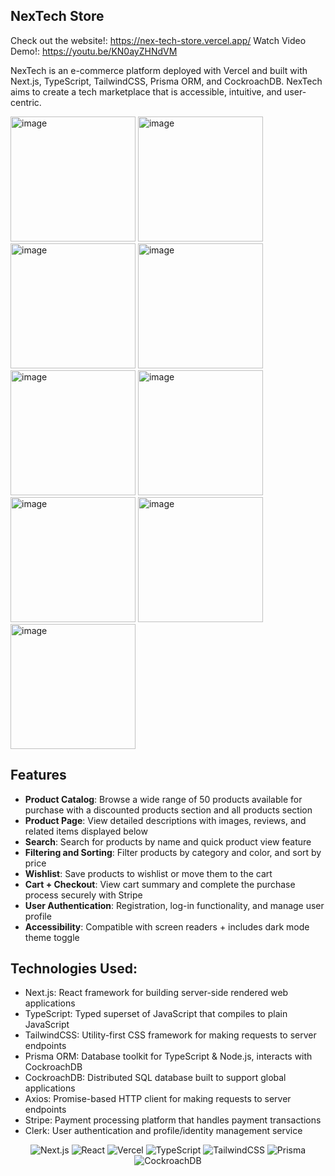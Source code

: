 ## NexTech Store
Check out the website!: https://nex-tech-store.vercel.app/
Watch Video Demo!: https://youtu.be/KN0ayZHNdVM 


NexTech is an e-commerce platform deployed with Vercel and built with Next.js, TypeScript, TailwindCSS, Prisma ORM, and CockroachDB. NexTech aims to create a tech marketplace that is accessible, intuitive, and user-centric.

<img width="200" alt="image" src="https://github.com/siaxvii/NexTech-Store/assets/91913752/dc61472c-68a3-4121-b782-f64d31d464db">
<img width="200" alt="image" src="https://github.com/siaxvii/NexTech-Store/assets/91913752/d339865a-9257-4783-8567-c9559842259a">
<img width="200" alt="image" src="https://github.com/siaxvii/NexTech-Store/assets/91913752/88f9fee4-9033-42bd-b74d-5619ceb82427">
<img width="200" alt="image" src="https://github.com/siaxvii/NexTech-Store/assets/91913752/e31e0bd5-00ac-429a-92b9-b0b430efd7aa">
<img width="200" alt="image" src="https://github.com/siaxvii/NexTech-Store/assets/91913752/12301f24-e018-4279-b6ca-e8ed783d6120">
<img width="200" alt="image" src="https://github.com/siaxvii/NexTech-Store/assets/91913752/98b5dd8a-fa97-44bf-bcc7-c320de9c8363">
<img width="200" alt="image" src="https://github.com/siaxvii/NexTech-Store/assets/91913752/36672071-f0c3-4088-85b6-eb8b38def7fc">
<img width="200" alt="image" src="https://github.com/siaxvii/NexTech-Store/assets/91913752/8416db09-11e1-4998-9ed9-78233ffe32f8">
<img width="200" alt="image" src="https://github.com/siaxvii/NexTech-Store/assets/91913752/29e07755-5a40-43b8-8680-5da43a757359">

### 

## Features
- __Product Catalog__: Browse a wide range of 50 products available for purchase with a discounted products section and all products section
- __Product Page__: View detailed descriptions with images, reviews, and related items displayed below
- __Search__: Search for products by name and quick product view feature
- __Filtering and Sorting__: Filter products by category and color, and sort by price
- __Wishlist__: Save products to wishlist or move them to the cart
- __Cart + Checkout__: View cart summary and complete the purchase process securely with Stripe
- __User Authentication__: Registration, log-in functionality, and manage user profile
- __Accessibility__: Compatible with screen readers + includes dark mode theme toggle

## Technologies Used:
- Next.js: React framework for building server-side rendered web applications
- TypeScript: Typed superset of JavaScript that compiles to plain JavaScript
- TailwindCSS: Utility-first CSS framework for making requests to server endpoints
- Prisma ORM: Database toolkit for TypeScript & Node.js, interacts with CockroachDB
- CockroachDB: Distributed SQL database built to support global applications
- Axios: Promise-based HTTP client for making requests to server endpoints
- Stripe: Payment processing platform that handles payment transactions
- Clerk: User authentication and profile/identity management service

<p align = "center">
  <img alt="Next.js" src= "https://img.shields.io/badge/next%20js-000000?style=for-the-badge&logo=nextdotjs&logoColor=white"/>
  <img alt="React" src="https://img.shields.io/badge/React-20232A?style=for-the-badge&logo=react&logoColor=61DAFB" /> 
  <img alt="Vercel" src="https://img.shields.io/badge/Vercel-000000?style=for-the-badge&logo=vercel&logoColor=white"/>
  <img alt="TypeScript" src= "https://img.shields.io/badge/TypeScript-007ACC?style=for-the-badge&logo=typescript&logoColor=white"/>
  <img alt="TailwindCSS" src= "https://img.shields.io/badge/Tailwind_CSS-38B2AC?style=for-the-badge&logo=tailwind-css&logoColor=white"/>
  <img alt="Prisma" src= "https://img.shields.io/badge/Prisma-3982CE?style=for-the-badge&logo=Prisma&logoColor=white"/>
  <img alt="CockroachDB" src="https://img.shields.io/badge/Cockroach%20Labs-6933FF?style=for-the-badge&logo=Cockroach%20Labs&logoColor=white"/>
</p>
